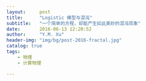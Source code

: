 ```yaml
---
layout:     post
title:      "Logistic 模型与混沌"
subtitle:   "一个简单的方程，却能产生如此美妙的混沌现象"
date:       2016-06-13 12:20:52
author:     "Y.M. Xu"
header-img: "img/bg/post-2016-fractal.jpg"
catalog: true
tags:
    - 物理
    - 计算物理

---
```



